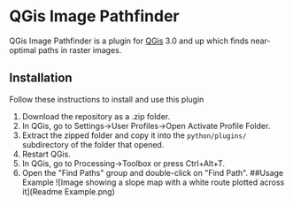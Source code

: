 # QGis Image Pathfinder
QGis Image Pathfinder is a plugin for [QGis](https://www.qgis.org/en/site/) 3.0 and up which finds near-optimal paths in raster images.
## Installation
Follow these instructions to install and use this plugin
1. Download the repository as a .zip folder.
2. In QGis, go to Settings→User Profiles→Open Activate Profile Folder.
3. Extract the zipped folder and copy it into the `python/plugins/` subdirectory of the folder that opened.
4. Restart QGis.
5. In QGis, go to Processing→Toolbox or press Ctrl+Alt+T.
6. Open the "Find Paths" group and double-click on "Find Path". 
##Usage Example
![Image showing a slope map with a white route plotted across it](Readme Example.png)
